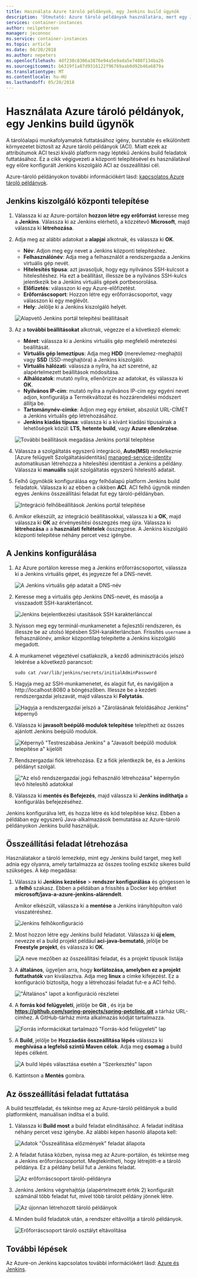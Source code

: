```yaml
---
title: Használata Azure tároló példányok, egy Jenkins build ügynök
description: 'Útmutató: Azure tároló példányok használatára, mert egy Jenkins build ügynök.'
services: container-instances
author: neilpeterson
manager: jeconnoc
ms.service: container-instances
ms.topic: article
ms.date: 04/20/2018
ms.author: nepeters
ms.openlocfilehash: 4df230c8306a3876e94a5e9ada5e7408f134ba26
ms.sourcegitcommit: b6319f1a87d9316122f96769aab0d92b46a6879a
ms.translationtype: MT
ms.contentlocale: hu-HU
ms.lasthandoff: 05/20/2018
---
```

# <a name="use-azure-container-instances-as-a-jenkins-build-agent"></a>Használata Azure tároló példányok, egy Jenkins build ügynök

A tárolóalapú munkafolyamatok futtatásához igény, burstable és elkülönített környezetet biztosít az Azure tároló példányok (ACI). Miatt ezek az attribútumok ACI teszi kiváló platform nagy léptékű Jenkins build feladatok futtatásához. Ez a cikk végigvezeti a központi telepítésével és használatával egy előre konfigurált Jenkins kiszolgáló ACI az összeállítási cél.

Azure-tároló példányokon további információkért lásd: [kapcsolatos Azure tároló példányok][about-aci].

## <a name="deploy-a-jenkins-server"></a>Jenkins kiszolgáló központi telepítése

1. Válassza ki az Azure-portálon **hozzon létre egy erőforrást** keresse meg a **Jenkins**. Válassza ki az Jenkins elérhető, a közzétevő **Microsoft**, majd válassza ki **létrehozása**.

2. Adja meg az alábbi adatokat a **alapjai** alkotnak, és válassza ki **OK**.

   - **Név**: Adjon meg egy nevet a Jenkins központi telepítéshez.
   - **Felhasználónév**: Adja meg a felhasználót a rendszergazda a Jenkins virtuális gép nevét.
   - **Hitelesítés típusa**: azt javasoljuk, hogy egy nyilvános SSH-kulcsot a hitelesítéshez. Ha ezt a beállítást, illessze be a nyilvános SSH-kulcs jelentkezik be a Jenkins virtuális gépek portbesorolása.
   - **Előfizetés**: válasszon ki egy Azure-előfizetést.
   - **Erőforráscsoport**: Hozzon létre egy erőforráscsoportot, vagy válasszon ki egy meglévőt.
   - **Hely**: Jelölje ki a Jenkins kiszolgáló helyét.

   ![Alapvető Jenkins portál telepítési beállításait](./media/container-instances-jenkins/jenkins-portal-01.png)

3. Az a **további beállításokat** alkotnak, végezze el a következő elemek:

   - **Méret**: válassza ki a Jenkins virtuális gép megfelelő méretezési beállítását.
   - **Virtuális gép lemeztípus**: Adja meg **HDD** (merevlemez-meghajtó) vagy **SSD** (SSD-meghajtóra) a Jenkins kiszolgáló.
   - **Virtuális hálózati**: válassza a nyílra, ha azt szeretné, az alapértelmezett beállítások módosítása.
   - **Alhálózatok**: mutató nyílra, ellenőrizze az adatokat, és válassza ki **OK**.
   - **Nyilvános IP-cím**: mutató nyílra a nyilvános IP-cím egy egyéni nevet adjon, konfigurálja a Termékváltozat és hozzárendelési módszert állítja be.
   - **Tartománynév-címke**: Adjon meg egy értéket, abszolút URL-CÍMÉT a Jenkins virtuális gép létrehozásához.
   - **Jenkins kiadás típusa**: válassza ki a kívánt kiadási típusainak a lehetőségek közül: **LTS**, **hetente build**, vagy **Azure ellenőrzése**.

   ![További beállítások megadása Jenkins portál telepítése](./media/container-instances-jenkins/jenkins-portal-02.png)

4. Válassza a szolgáltatás egyszerű integráció, **Auto(MSI)** rendelkeznie [Azure felügyelt Szolgáltatásidentitás] [ managed-service-identity] automatikusan létrehozza a hitelesítési identitást a Jenkins a példány. Válassza ki **manuális** saját szolgáltatás egyszerű hitelesítő adatait.

5. Felhő ügynökök konfigurálása egy felhőalapú platform Jenkins build feladatok. Válassza ki az ebben a cikkben **ACI**. ACI felhő ügynök minden egyes Jenkins összeállítási feladat fut egy tároló-példányban.

   ![Integráció felhőbeállítások Jenkins portál telepítése](./media/container-instances-jenkins/jenkins-portal-03.png)

6. Amikor elkészült, az integráció beállításokkal, válassza ki a **OK**, majd válassza ki **OK** az érvényesítési összegzés meg újra. Válassza ki **létrehozása** a a **használati feltételek** összegzése. A Jenkins kiszolgáló központi telepítése néhány percet vesz igénybe.

## <a name="configure-jenkins"></a>A Jenkins konfigurálása

1. Az Azure portálon keresse meg a Jenkins erőforráscsoportot, válassza ki a Jenkins virtuális gépet, és jegyezze fel a DNS-nevét.

   ![A Jenkins virtuális gép adatait a DNS-név](./media/container-instances-jenkins/jenkins-portal-fqdn.png)

2. Keresse meg a virtuális gép Jenkins DNS-nevét, és másolja a visszaadott SSH-karakterláncot.

   ![Jenkins bejelentkezési utasítások SSH karakterlánccal](./media/container-instances-jenkins/jenkins-portal-04.png)

3. Nyisson meg egy terminál-munkamenetet a fejlesztői rendszeren, és illessze be az utolsó lépésben SSH-karakterláncban. Frissítés `username` a felhasználónév, amikor központilag telepítette a Jenkins kiszolgáló megadott.

4. A munkamenet végeztével csatlakozik, a kezdő adminisztrációs jelszó lekérése a következő parancsot:

   ```
   sudo cat /var/lib/jenkins/secrets/initialAdminPassword
   ```

5. Hagyja meg az SSH-munkamenetet, és alagút fut, és navigáljon a http://localhost:8080 a böngészőben. Illessze be a kezdeti rendszergazdai jelszavát, majd válassza ki **Folytatás**.

   ![Hagyja a rendszergazdai jelszó a "Zárolásának feloldásához Jenkins" képernyő](./media/container-instances-jenkins/jenkins-portal-05.png)

6. Válassza ki **javasolt beépülő modulok telepítése** telepítheti az összes ajánlott Jenkins beépülő modulok.

   ![Képernyő "Testreszabása Jenkins" a "Javasolt beépülő modulok telepítése a" kijelölt](./media/container-instances-jenkins/jenkins-portal-06.png)

7. Rendszergazdai fiók létrehozása. Ez a fiók jelentkezik be, és a Jenkins példányt szolgál.

   !["Az első rendszergazdai jogú felhasználó létrehozása" képernyőn lévő hitelesítő adatokkal](./media/container-instances-jenkins/jenkins-portal-07.png)

8. Válassza ki **mentés és Befejezés**, majd válassza ki **Jenkins indíthatja** a konfigurálás befejezéséhez.

Jenkins konfigurálva lett, és hozza létre és kód telepítése kész. Ebben a példában egy egyszerű Java-alkalmazások bemutatása az Azure-tároló példányokon Jenkins build használjuk.

## <a name="create-a-build-job"></a>Összeállítási feladat létrehozása

Használatakor a tároló lemezkép, mint egy Jenkins build target, meg kell adnia egy olyanra, amely tartalmazza az összes tooling eszköz sikeres build szükséges. A kép megadása:

1. Válassza ki **Jenkins kezelése** > **rendszer konfigurálása** és görgessen le a **felhő** szakasz. Ebben a példában a frissítés a Docker kép értéket **microsoft/java-a-azure-jenkins-alárendelt**.

   Amikor elkészült, válassza ki a **mentése** a Jenkins irányítópulton való visszatéréshez.

   ![Jenkins felhőkonfiguráció](./media/container-instances-jenkins/jenkins-aci-image.png)

2. Most hozzon létre egy Jenkins build feladatot. Válassza ki **új elem**, nevezze el a build projekt például **aci-java-bemutató**, jelölje be **Freestyle projekt**, és válassza ki **OK**.

   ![A neve mezőben az összeállítási feladat, és a projekt típusok listája](./media/container-instances-jenkins/jenkins-new-job.png)

3. A **általános**, ügyeljen arra, hogy **korlátozása, amelyben ez a projekt futtathatók** van kiválasztva. Adja meg **linux** a címke kifejezést. Ez a konfiguráció biztosítja, hogy a létrehozási feladat fut-e a ACI felhő.

   !["Általános" lapot a konfiguráció részletei](./media/container-instances-jenkins/jenkins-job-01.png)

4. A **forrás kód felügyeleti**, jelölje be **Git** , és írja be **https://github.com/spring-projects/spring-petclinic.git** a tárház URL-címhez. A GitHub-tárház minta alkalmazás kódját tartalmazza.

   ![Forrás információkat tartalmazó "Forrás-kód felügyeleti" lap](./media/container-instances-jenkins/jenkins-job-02.png)

5. A **Build**, jelölje be **Hozzáadás összeállítása lépés** válassza ki **meghívása a legfelső szintű Maven célok**. Adja meg **csomag** a build lépés célként.

   ![A build lépés választása esetén a "Szerkesztés" lapon](./media/container-instances-jenkins/jenkins-job-03.png)

6. Kattintson a **Mentés** gombra.

## <a name="run-the-build-job"></a>Az összeállítási feladat futtatása

A build tesztfeladat, és tekintse meg az Azure-tároló példányok a build platformként, manuálisan indítsa el a build.

1. Válassza ki **Build most** a build feladat elindításához. A feladat indítása néhány percet vesz igénybe. Az alábbi képen hasonló állapota kell:

   ![Adatok "Összeállítása előzmények" feladat állapota](./media/container-instances-jenkins/jenkins-job-status.png)

2. A feladat futása közben, nyissa meg az Azure-portálon, és tekintse meg a Jenkins erőforráscsoportot. Megtekintheti, hogy létrejött-e a tároló példánya. Ez a példány belül fut a Jenkins feladat.

   ![Az erőforráscsoport tároló-példányra](./media/container-instances-jenkins/jenkins-aci.png)

3. Jenkins Jenkins végrehajtója (alapértelmezett érték 2) konfigurált számánál több feladat fut, mivel több tárolót példány jönnek létre.

   ![Az újonnan létrehozott tároló példányok](./media/container-instances-jenkins/jenkins-aci-multi.png)

4. Minden build feladatok után, a rendszer eltávolítja a tároló példányok.

   ![Erőforráscsoport tároló osztályt eltávolítása](./media/container-instances-jenkins/jenkins-aci-none.png)

## <a name="next-steps"></a>További lépések

Az Azure-on Jenkins kapcsolatos további információkért lásd: [Azure és Jenkins][jenkins-azure].

<!-- LINKS - internal -->
[about-aci]: ./container-instances-overview.md
[jenkins-azure]: ../jenkins/overview.md
[managed-service-identity]: ../active-directory/managed-service-identity/overview.md